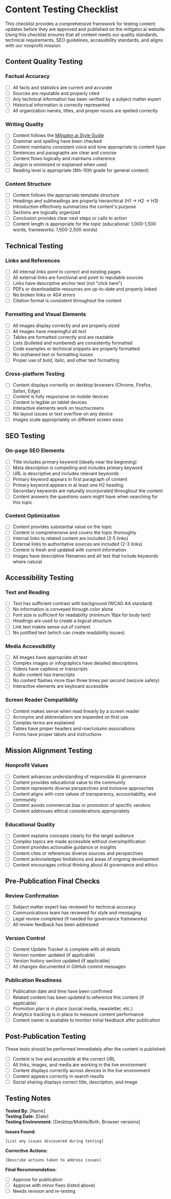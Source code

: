 # Content Testing Checklist

This checklist provides a comprehensive framework for testing content updates before they are approved and published on the mitigator.ai website. Using this checklist ensures that all content meets our quality standards, technical requirements, SEO guidelines, accessibility standards, and aligns with our nonprofit mission.

## Content Quality Testing

### Factual Accuracy
- [ ] All facts and statistics are current and accurate
- [ ] Sources are reputable and properly cited
- [ ] Any technical information has been verified by a subject matter expert
- [ ] Historical information is correctly represented
- [ ] All organization names, titles, and proper nouns are spelled correctly

### Writing Quality
- [ ] Content follows the [Mitigator.ai Style Guide](./mitigator_ai_style_guide.md)
- [ ] Grammar and spelling have been checked
- [ ] Content maintains consistent voice and tone appropriate to content type
- [ ] Sentences and paragraphs are clear and concise
- [ ] Content flows logically and maintains coherence
- [ ] Jargon is minimized or explained when used
- [ ] Reading level is appropriate (8th-10th grade for general content)

### Content Structure
- [ ] Content follows the appropriate template structure
- [ ] Headings and subheadings are properly hierarchical (H1 → H2 → H3)
- [ ] Introduction effectively summarizes the content's purpose
- [ ] Sections are logically organized
- [ ] Conclusion provides clear next steps or calls to action
- [ ] Content length is appropriate for the topic (educational: 1,000-1,500 words, frameworks: 1,500-2,500 words)

## Technical Testing

### Links and References
- [ ] All internal links point to correct and existing pages
- [ ] All external links are functional and point to reputable sources
- [ ] Links have descriptive anchor text (not "click here")
- [ ] PDFs or downloadable resources are up-to-date and properly linked
- [ ] No broken links or 404 errors
- [ ] Citation format is consistent throughout the content

### Formatting and Visual Elements
- [ ] All images display correctly and are properly sized
- [ ] All images have meaningful alt text
- [ ] Tables are formatted correctly and are readable
- [ ] Lists (bulleted and numbered) are consistently formatted
- [ ] Code examples or technical snippets are properly formatted
- [ ] No orphaned text or formatting issues
- [ ] Proper use of bold, italic, and other text formatting

### Cross-platform Testing
- [ ] Content displays correctly on desktop browsers (Chrome, Firefox, Safari, Edge)
- [ ] Content is fully responsive on mobile devices
- [ ] Content is legible on tablet devices
- [ ] Interactive elements work on touchscreens
- [ ] No layout issues or text overflow on any device
- [ ] Images scale appropriately on different screen sizes

## SEO Testing

### On-page SEO Elements
- [ ] Title includes primary keyword (ideally near the beginning)
- [ ] Meta description is compelling and includes primary keyword
- [ ] URL is descriptive and includes relevant keywords
- [ ] Primary keyword appears in first paragraph of content
- [ ] Primary keyword appears in at least one H2 heading
- [ ] Secondary keywords are naturally incorporated throughout the content
- [ ] Content answers the questions users might have when searching for this topic

### Content Optimization
- [ ] Content provides substantial value on the topic
- [ ] Content is comprehensive and covers the topic thoroughly
- [ ] Internal links to related content are included (3-5 links)
- [ ] External links to authoritative sources are included (2-3 links)
- [ ] Content is fresh and updated with current information
- [ ] Images have descriptive filenames and alt text that include keywords where natural

## Accessibility Testing

### Text and Reading
- [ ] Text has sufficient contrast with background (WCAG AA standard)
- [ ] No information is conveyed through color alone
- [ ] Font size is sufficient for readability (minimum 16px for body text)
- [ ] Headings are used to create a logical structure
- [ ] Link text makes sense out of context
- [ ] No justified text (which can create readability issues)

### Media Accessibility
- [ ] All images have appropriate alt text
- [ ] Complex images or infographics have detailed descriptions
- [ ] Videos have captions or transcripts
- [ ] Audio content has transcripts
- [ ] No content flashes more than three times per second (seizure safety)
- [ ] Interactive elements are keyboard accessible

### Screen Reader Compatibility
- [ ] Content makes sense when read linearly by a screen reader
- [ ] Acronyms and abbreviations are expanded on first use
- [ ] Complex terms are explained
- [ ] Tables have proper headers and row/column associations
- [ ] Forms have proper labels and instructions

## Mission Alignment Testing

### Nonprofit Values
- [ ] Content advances understanding of responsible AI governance
- [ ] Content provides educational value to the community
- [ ] Content represents diverse perspectives and inclusive approaches
- [ ] Content aligns with core values of transparency, accountability, and community
- [ ] Content avoids commercial bias or promotion of specific vendors
- [ ] Content addresses ethical considerations appropriately

### Educational Quality
- [ ] Content explains concepts clearly for the target audience
- [ ] Complex topics are made accessible without oversimplification
- [ ] Content provides actionable guidance or insights
- [ ] Content cites or references diverse sources and perspectives
- [ ] Content acknowledges limitations and areas of ongoing development
- [ ] Content encourages critical thinking about AI governance and ethics

## Pre-Publication Final Checks

### Review Confirmation
- [ ] Subject matter expert has reviewed for technical accuracy
- [ ] Communications team has reviewed for style and messaging
- [ ] Legal review completed (if needed for governance frameworks)
- [ ] All review feedback has been addressed

### Version Control
- [ ] Content Update Tracker is complete with all details
- [ ] Version number updated (if applicable)
- [ ] Version history section updated (if applicable)
- [ ] All changes documented in GitHub commit messages

### Publication Readiness
- [ ] Publication date and time have been confirmed
- [ ] Related content has been updated to reference this content (if applicable)
- [ ] Promotion plan is in place (social media, newsletter, etc.)
- [ ] Analytics tracking is in place to measure content performance
- [ ] Content owner is available to monitor initial feedback after publication

## Post-Publication Testing

These tests should be performed immediately after the content is published:

- [ ] Content is live and accessible at the correct URL
- [ ] All links, images, and media are working in the live environment
- [ ] Content displays correctly across devices in the live environment
- [ ] Content appears correctly in search results
- [ ] Social sharing displays correct title, description, and image

## Testing Notes

**Tested By:** [Name]  
**Testing Date:** [Date]  
**Testing Environment:** [Desktop/Mobile/Both, Browser versions]

**Issues Found:**
```
[List any issues discovered during testing]
```

**Corrective Actions:**
```
[Describe actions taken to address issues]
```

**Final Recommendation:**
- [ ] Approve for publication
- [ ] Approve with minor fixes (listed above)
- [ ] Needs revision and re-testing